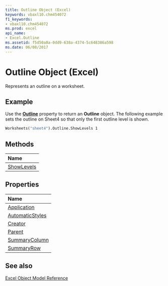 ```yaml
---
title: Outline Object (Excel)
keywords: vbaxl10.chm454072
f1_keywords:
- vbaxl10.chm454072
ms.prod: excel
api_name:
- Excel.Outline
ms.assetid: f5d50a8a-0dd9-638a-4374-5c648386a598
ms.date: 06/08/2017
---
```



# Outline Object (Excel)

Represents an outline on a worksheet.


## Example

Use the  **[Outline](Excel.Worksheet.Outline.md)** property to return an **Outline** object. The following example sets the outline on Sheet4 so that only the first outline level is shown.


```vb
Worksheets("sheet4").Outline.ShowLevels 1
```


## Methods



|**Name**|
|:-----|
|[ShowLevels](Excel.Outline.ShowLevels.md)|

## Properties



|**Name**|
|:-----|
|[Application](Excel.Outline.Application.md)|
|[AutomaticStyles](Excel.Outline.AutomaticStyles.md)|
|[Creator](Excel.Outline.Creator.md)|
|[Parent](Excel.Outline.Parent.md)|
|[SummaryColumn](Excel.Outline.SummaryColumn.md)|
|[SummaryRow](Excel.Outline.SummaryRow.md)|

## See also


[Excel Object Model Reference](overview/Excel/object-model.md)

